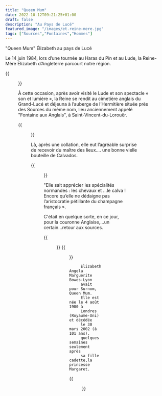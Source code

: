 ```yaml
---
title: "Queen Mum"
date: 2022-10-12T09:21:25+01:00
draft: false
description: "Au Pays de Lucé"
featured_image: "/images/et.reine-mere.jpg"
tags: ["Sources","Fontaines","Hommes"]
---
```



"Queen Mum" Élizabeth au pays de Lucé

Le 14 juin 1984, lors d’une tournée au Haras du Pin et au Lude,
la Reine-Mère Élizabeth d’Angleterre parcourt notre région. 

{{<figure src="/images/articles/mere.jpg" title="Collation à l’Hermitière">}}
  
À cette occasion, après avoir visité le Lude et son spectacle « son et lumière », 
  la Reine se rendit au cimetière anglais du Grand-Lucé et déjeuna à l’auberge 
  de l’Hermitière située près des Sources du même nom, lieu anciennement appelé
  "Fontaine aux Anglais", à Saint-Vincent-du-Lorouër.
  
{{<figure src="/images/articles/calvados.jpg" title="Queen Mum reçoit des mains de Guy Podevin le présent">}}
  
Là, après une collation, elle eut l’agréable surprise de recevoir du maître 
  des lieux…. une bonne vielle bouteille de Calvados. 
  
{{<figure src="/images/articles/equipe.jpg" title="Photo traditionnelle avec toute l’équipe">}}
  
"Elle sait apprécier les spécialités normandes : les chevaux et …le calva ! 
  Encore qu’elle ne dédaigne pas l’aristocratie pétillante du champagne français ».
  
C'était en quelque sorte, en ce jour, pour la couronne Anglaise,...un certain...retour aux sources.
  
{{<figure src="/images/articles/couronne.jpg" title="Le petit mot de Sir Ralph Anstruther, écuyer de la Reine">}}
{{<figure src="/images/articles/personnes.jpg" title="Personnes présentes ce jour">}}

         Élizabeth Angela Marguerite Bowes-Lyon
         avait pour Surnom, Queen Mum. 
         Elle est née le 4 août 1900 à
         Londres (Royaume-Uni) et décédée
         le 30 mars 2002 (à 101 ans),
         quelques semaines seulement après 
         sa fille cadette,la princesse Margaret.
  
{{<figure src="/images/articles/queenmum.jpg" title="Signature du livre d’or">}}
